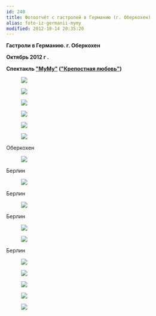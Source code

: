 ```yaml
---
id: 240
title: Фотоотчёт с гастролей в Германию (г. Оберкохен)
alias: foto-iz-germanii-mymy
modified: 2012-10-14 20:35:20
---
```


**Гастроли в Германию. г. Оберкохен**

**Октябрь 2012 г .**

**Спектакль <a href="46-mumu.html">"МуМу"</a> (<a href="46-mumu.html">"Крепостная любовь"</a>)**

<figure><img src="images/stories/random/mumu v germanii.jpg" /></figure>

<figure><img src="images/stories/random/mumu v germanii2.jpg" /></figure>

<figure><img src="images/stories/random/mumu v germanii3.jpg" /></figure>

<figure><img src="images/stories/random/mumu v germanii 4.jpg" /></figure>

<figure><img src="images/stories/random/mumu v germanii 5.jpg" /></figure>

<figure><img src="images/stories/random/mumu v germanii7.jpg" /></figure>

Оберкохен

<figure><img src="images/stories/random/mumu v germanii 8.jpg" /></figure>

Берлин

<figure><img src="images/stories/random/mumu v germanii 9.jpg" /></figure>

Берлин

<figure><img src="images/stories/random/mumu v germanii 10.jpg" /></figure>

Берлин

<figure><img src="images/stories/random/mumu v germanii 11.jpg" /></figure>

<figure><img src="images/stories/random/mumu v germanii 13.jpg" /></figure>

Берлин

<figure><img src="images/stories/random/mumu v germanii 12.jpg" /></figure>

<figure><img src="images/stories/random/mumu v germanii14.jpg" /></figure>

<figure><img src="images/stories/random/mumu v germanii 15.jpg" /></figure>

<figure><img src="images/stories/random/mumu v germanii 16.jpg" /></figure>

<figure><img src="images/stories/random/mumu v germanii 17.jpg" /></figure>

